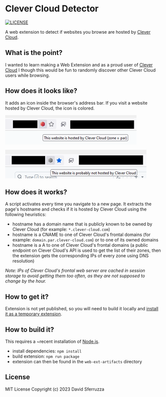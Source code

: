 # Clever Cloud Detector

[![LICENSE](https://img.shields.io/badge/license-MIT-blue.svg)](LICENSE)

A web extension to detect if websites you browse are hosted by [Clever Cloud](https://www.clever-cloud.com).

## What is the point?

I wanted to learn making a Web Extension and as a proud user of [Clever Cloud](https://www.clever-cloud.com) I though this would be fun to randomly discover other Clever Cloud users while browsing.

## How does it looks like?

It adds an icon inside the browser's address bar.
If you visit a website hosted by Clever Cloud, the icon is colored.

![](screenshots/screenshot-yes.png)

![](screenshots/screenshot-no.png)

## How does it works?

A script activates every time you navigate to a new page.
It extracts the page's hostname and checks if it is hosted by Clever Cloud using the following heuristics:

- hostname has a domain name that is publicly known to be owned by Clever Cloud (for example: `*.clever-cloud.com`)
- hostname is a CNAME to one of Clever Cloud's frontal domains (for example: `domain.par.clever-cloud.com`) or to one of its owned domains
- hostname is a A to one of Clever Cloud's frontal domains (a public endpoint on Clever Cloud's API is used to get the list of their zones, then the extension gets the corresponding IPs of every zone using DNS resolution)

_Note: IPs of Clever Cloud's frontal web server are cached in session storage to avoid getting them too often, as they are not supposed to change by the hour._

## How to get it?

Extension is not yet published, so you will need to build it locally and [install it as a temporary extension](https://extensionworkshop.com/documentation/develop/temporary-installation-in-firefox/).

## How to build it?

This requires a ~recent installation of [Node.js](https://nodejs.org).

- install dependencies: `npm install`
- build extension: `npm run package`
- extension can then be found in the `web-ext-artifacts` directory

## License

MIT License Copyright (c) 2023 David Sferruzza
